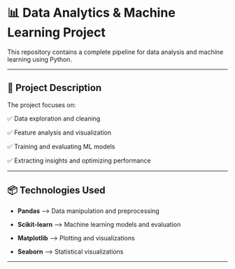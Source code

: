 # 📊 Data Analytics & Machine Learning Project

This repository contains a complete pipeline for data analysis and machine learning using Python.

---

## 🧠 Project Description

The project focuses on:

✅ Data exploration and cleaning

✅ Feature analysis and visualization

✅ Training and evaluating ML models 

✅ Extracting insights and optimizing performance

---

## 📦 Technologies Used
- **Pandas**  –-> Data manipulation and preprocessing

- **Scikit-learn** –-> Machine learning models and evaluation

- **Matplotlib** –-> Plotting and visualizations

- **Seaborn** –-> Statistical visualizations

---